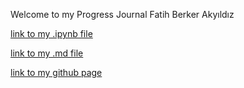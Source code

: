 Welcome to my Progress Journal 
Fatih Berker Akyıldız 
  
  [link to my .ipynb file](https://github.com/BU-IE-582/fall-24-fbaakyildiz/blob/main/IE582%20HW1%202019402162.ipynb)
  
  [link to my .md file](https://github.com/BU-IE-582/fall-24-fbaakyildiz/blob/main/IE582%20HW1%202019402162.md)
  
  [link to my github page](https://github.com/BU-IE-582/fall-24-fbaakyildiz)

